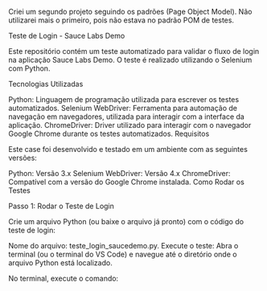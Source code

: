 Criei um segundo projeto seguindo os padrões (Page Object Model). Não utilizarei mais o primeiro, pois não estava no padrão POM de testes.

Teste de Login - Sauce Labs Demo

Este repositório contém um teste automatizado para validar o fluxo de login na aplicação Sauce Labs Demo. O teste é realizado utilizando o Selenium com Python.

Tecnologias Utilizadas

Python: Linguagem de programação utilizada para escrever os testes automatizados.
Selenium WebDriver: Ferramenta para automação de navegação em navegadores, utilizada para interagir com a interface da aplicação.
ChromeDriver: Driver utilizado para interagir com o navegador Google Chrome durante os testes automatizados.
Requisitos

Este case foi desenvolvido e testado em um ambiente com as seguintes versões:

Python: Versão 3.x
Selenium WebDriver: Versão 4.x
ChromeDriver: Compatível com a versão do Google Chrome instalada.
Como Rodar os Testes

Passo 1: Rodar o Teste de Login

Crie um arquivo Python (ou baixe o arquivo já pronto) com o código do teste de login:

Nome do arquivo: teste_login_saucedemo.py.
Execute o teste: Abra o terminal (ou o terminal do VS Code) e navegue até o diretório onde o arquivo Python está localizado.

No terminal, execute o comando:
